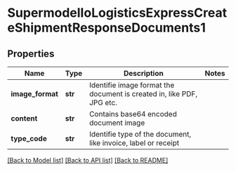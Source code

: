 # SupermodelIoLogisticsExpressCreateShipmentResponseDocuments1

## Properties
Name | Type | Description | Notes
------------ | ------------- | ------------- | -------------
**image_format** | **str** | Identifie image format the document is created in, like PDF, JPG etc. | 
**content** | **str** | Contains base64 encoded document image | 
**type_code** | **str** | Identifie type of the document, like invoice, label or receipt | 

[[Back to Model list]](../README.md#documentation-for-models) [[Back to API list]](../README.md#documentation-for-api-endpoints) [[Back to README]](../README.md)

